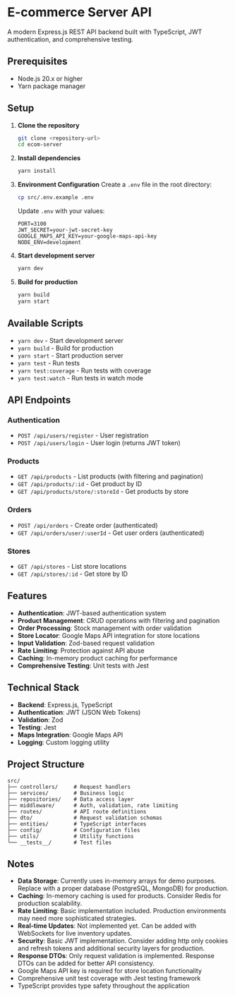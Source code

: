 # E-commerce Server API

A modern Express.js REST API backend built with TypeScript, JWT authentication, and comprehensive testing.

## Prerequisites

- Node.js 20.x or higher
- Yarn package manager

## Setup

1. **Clone the repository**
   ```bash
   git clone <repository-url>
   cd ecom-server
   ```

2. **Install dependencies**
   ```bash
   yarn install
   ```

3. **Environment Configuration**
   Create a `.env` file in the root directory:
   ```bash
   cp src/.env.example .env
   ```
   
   Update `.env` with your values:
   ```env
   PORT=3100
   JWT_SECRET=your-jwt-secret-key
   GOOGLE_MAPS_API_KEY=your-google-maps-api-key
   NODE_ENV=development
   ```

4. **Start development server**
   ```bash
   yarn dev
   ```

5. **Build for production**
   ```bash
   yarn build
   yarn start
   ```

## Available Scripts

- `yarn dev` - Start development server
- `yarn build` - Build for production
- `yarn start` - Start production server
- `yarn test` - Run tests
- `yarn test:coverage` - Run tests with coverage
- `yarn test:watch` - Run tests in watch mode

## API Endpoints

### Authentication
- `POST /api/users/register` - User registration
- `POST /api/users/login` - User login (returns JWT token)

### Products
- `GET /api/products` - List products (with filtering and pagination)
- `GET /api/products/:id` - Get product by ID
- `GET /api/products/store/:storeId` - Get products by store

### Orders
- `POST /api/orders` - Create order (authenticated)
- `GET /api/orders/user/:userId` - Get user orders (authenticated)

### Stores
- `GET /api/stores` - List store locations
- `GET /api/stores/:id` - Get store by ID

## Features

- **Authentication**: JWT-based authentication system
- **Product Management**: CRUD operations with filtering and pagination
- **Order Processing**: Stock management with order validation
- **Store Locator**: Google Maps API integration for store locations
- **Input Validation**: Zod-based request validation
- **Rate Limiting**: Protection against API abuse
- **Caching**: In-memory product caching for performance
- **Comprehensive Testing**: Unit tests with Jest

## Technical Stack

- **Backend**: Express.js, TypeScript
- **Authentication**: JWT (JSON Web Tokens)
- **Validation**: Zod
- **Testing**: Jest
- **Maps Integration**: Google Maps API
- **Logging**: Custom logging utility

## Project Structure

```
src/
├── controllers/     # Request handlers
├── services/        # Business logic
├── repositories/    # Data access layer
├── middleware/      # Auth, validation, rate limiting
├── routes/          # API route definitions
├── dto/             # Request validation schemas
├── entities/        # TypeScript interfaces
├── config/          # Configuration files
├── utils/           # Utility functions
└── __tests__/       # Test files
```

## Notes

- **Data Storage**: Currently uses in-memory arrays for demo purposes. Replace with a proper database (PostgreSQL, MongoDB) for production.
- **Caching**: In-memory caching is used for products. Consider Redis for production scalability.
- **Rate Limiting**: Basic implementation included. Production environments may need more sophisticated strategies.
- **Real-time Updates**: Not implemented yet. Can be added with WebSockets for live inventory updates.
- **Security**: Basic JWT implementation. Consider adding http only cookies and refresh tokens and additional security layers for production.
- **Response DTOs**: Only request validation is implemented. Response DTOs can be added for better API consistency.
- Google Maps API key is required for store location functionality
- Comprehensive unit test coverage with Jest testing framework
- TypeScript provides type safety throughout the application
